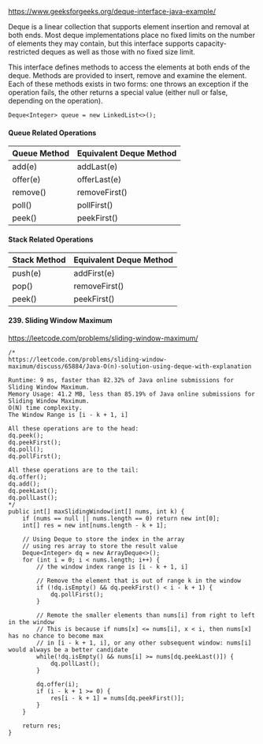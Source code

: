 https://www.geeksforgeeks.org/deque-interface-java-example/  

Deque is a linear collection that supports element insertion and removal at both ends. Most deque implementations place no fixed limits on the number of elements they may contain, but this interface supports capacity-restricted deques as well as those with no fixed size limit.

This interface defines methods to access the elements at both ends of the deque. Methods are provided to insert, remove and examine the element. Each of these methods exists in two forms: one throws an exception if the operation fails, the other returns a special value (either null or false, depending on the operation).

```
Deque<Integer> queue = new LinkedList<>();
```

#### Queue Related Operations

|Queue Method|Equivalent Deque Method|
|------------|-----------------------|
|add(e)|addLast(e)|
|offer(e)|offerLast(e)|
|remove()|removeFirst()|
|poll()|pollFirst()|
|peek()|peekFirst()|

#### Stack Related Operations

|Stack Method|Equivalent Deque Method|
|------------|-----------------------|
|push(e)|addFirst(e)|
|pop()|removeFirst()|
|peek()|peekFirst()|

#### 239. Sliding Window Maximum
https://leetcode.com/problems/sliding-window-maximum/

```
/*
https://leetcode.com/problems/sliding-window-maximum/discuss/65884/Java-O(n)-solution-using-deque-with-explanation

Runtime: 9 ms, faster than 82.32% of Java online submissions for Sliding Window Maximum.
Memory Usage: 41.2 MB, less than 85.19% of Java online submissions for Sliding Window Maximum.
O(N) time complexity.
The Window Range is [i - k + 1, i]

All these operations are to the head:
dq.peek();
dq.peekFirst();
dq.poll();
dq.pollFirst();

All these operations are to the tail:
dq.offer();
dq.add();
dq.peekLast();
dq.pollLast();
*/
public int[] maxSlidingWindow(int[] nums, int k) {
    if (nums == null || nums.length == 0) return new int[0];
    int[] res = new int[nums.length - k + 1];

    // Using Deque to store the index in the array
    // using res array to store the result value
    Deque<Integer> dq = new ArrayDeque<>();
    for (int i = 0; i < nums.length; i++) {
        // the window index range is [i - k + 1, i]

        // Remove the element that is out of range k in the window
        if (!dq.isEmpty() && dq.peekFirst() < i - k + 1) {
            dq.pollFirst();
        }

        // Remote the smaller elements than nums[i] from right to left in the window
        // This is because if nums[x] <= nums[i], x < i, then nums[x] has no chance to become max
        // in [i - k + 1, i], or any other subsequent window: nums[i] would always be a better candidate
        while(!dq.isEmpty() && nums[i] >= nums[dq.peekLast()]) {
            dq.pollLast();
        }

        dq.offer(i);
        if (i - k + 1 >= 0) {
            res[i - k + 1] = nums[dq.peekFirst()];
        }
    }

    return res;
}
```

